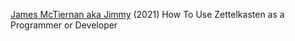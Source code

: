 
[James McTiernan aka Jimmy](https://theproductiveengineer.net/how-to-use-zettelkasten-as-a-programmer-or-developer/)
(2021) How To Use Zettelkasten as a Programmer or Developer
